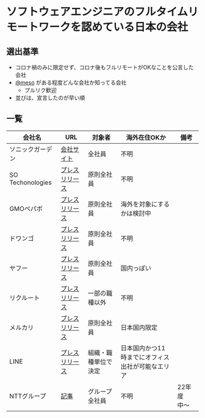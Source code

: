 # ソフトウェアエンジニアのフルタイムリモートワークを認めている日本の会社

## 選出基準
- コロナ禍のみに限定せず、コロナ後もフルリモートがOKなことを公言した会社
- [@meso](https://github.com/meso) がある程度どんな会社か知ってる会社
  - プルリク歓迎
- 並びは、宣言したのが早い順

## 一覧

| 会社名 | URL | 対象者 | 海外在住OKか | 備考 |
| --- | --- | --- | --- | --- |
| ソニックガーデン | [会社サイト](https://www.sonicgarden.jp/remotework) | 全社員 | 不明 | |
| SO Techonologies | [プレスリリース](https://www.sold-out.co.jp/soulofsoldout/other/20200528) | 原則全社員 | 不明 | |
| GMOペパボ | [プレスリリース](https://pepabo.com/news/press/202006011200) | 原則全社員 | 海外を対象にするかは検討中 | |
| ドワンゴ | [プレスリリース](https://dwango.co.jp/news/5357000699040917015/) | 原則全社員 | 不明 | |
| ヤフー | [プレスリリース](https://about.yahoo.co.jp/pr/release/2020/07/15a/) | 原則全社員 | 国内っぽい | |
| リクルート | [プレスリリース](https://www.recruit.co.jp/newsroom/2021/0318_19014.html) | 一部の職種以外 | 不明 | |
| メルカリ | [プレスリリース](https://about.mercari.com/press/news/articles/20210901_yourchoice/) | 原則全社員 | 日本国内限定 |
| LINE | [プレスリリース](https://linecorp.com/ja/pr/news/ja/2021/3912) | 組織・職種単位で決定 | 日本国内かつ11時までにオフィス出社が可能なエリア | |
| NTTグループ | [記事](https://www.itmedia.co.jp/news/articles/2109/29/news091.html) | グループ全社員 | 不明 | 22年度中〜 | |
